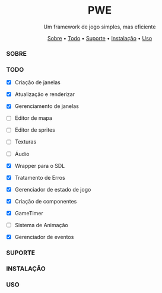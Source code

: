 <div align="center">
 <h1>PWE</h1>
Um framework de jogo simples, mas eficiente
  
[Sobre](#sobre) • [Todo](#todo) • [Suporte](#suporte) • [Instalação](#instalação) • [Uso](#uso)

</div>

### SOBRE

### TODO
  - [x] Criação de janelas
  - [x] Atualização e renderizar
  - [x] Gerenciamento de janelas
  - [ ] Editor de mapa
  - [ ] Editor de sprites
  - [ ] Texturas
  - [ ] Áudio
  - [x] Wrapper para o SDL
  - [x] Tratamento de Erros
  - [x] Gerenciador de estado de jogo  
  - [x] Criação de componentes
  - [x] GameTimer
  - [ ] Sistema de Animação
  - [x] Gerenciador de eventos 


### SUPORTE



### INSTALAÇÃO



### USO
